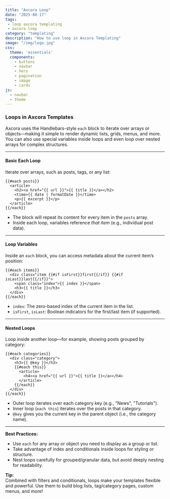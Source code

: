 ```yaml
---
title: "Axcora Loop"
date: "2025-08-17"
tags: 
 - loop axcora templating
 - axcora loop
category: "templating"
description: "How to use loop in Axcora Templating"
image: "/img/logo.jpg"
css:
  theme: 'essentials'
  components:
    - buttons
    - navbar
    - hero
    - pagination
    - image
    - cards
js:
  - navbar
  - theme
---
```

### Loops in Axcora Templates

Axcora uses the Handlebars-style `each` block to iterate over arrays or objects—making it simple to render dynamic lists, grids, menus, and more. You can also use special variables inside loops and even loop over nested arrays for complex structures.

---

#### Basic Each Loop

Iterate over arrays, such as posts, tags, or any list:

```
{{#each posts}}
  <article>
    <h2><a href="{{ url }}">{{ title }}</a></h2>
    <time>{{ date | formatDate }}</time>
    <p>{{ excerpt }}</p>
  </article>
{{/each}}
```
- The block will repeat its content for every item in the `posts` array.
- Inside each loop, variables reference _that item_ (e.g., individual post data).

---

#### Loop Variables

Inside an `each` block, you can access metadata about the current item’s position:

```
{{#each items}}
  <div class="item {{#if isFirst}}first{{/if}} {{#if isLast}}last{{/if}}">
    <span class="index">{{ index }}</span>
    <h3>{{ title }}</h3>
  </div>
{{/each}}
```
- `index`: The zero-based index of the current item in the list.
- `isFirst`, `isLast`: Boolean indicators for the first/last item (if supported).

---

#### Nested Loops

Loop inside another loop—for example, showing posts grouped by category:

```
{{#each categories}}
  <div class="category">
    <h3>{{ @key }}</h3>
    {{#each this}}
      <article>
        <h4><a href="{{ url }}">{{ title }}</a></h4>
      </article>
    {{/each}}
  </div>
{{/each}}
```
- Outer loop iterates over each category key (e.g., "News", "Tutorials").
- Inner loop (`each this`) iterates over the posts in that category.
- `@key` gives you the current key in the parent object (i.e., the category name).

---

**Best Practices:**
- Use `each` for any array or object you need to display as a group or list.
- Take advantage of index and conditionals inside loops for styling or structure.
- Nest loops carefully for grouped/granular data, but avoid deeply nesting for readability.

**Tip:**  
Combined with filters and conditionals, loops make your templates flexible and powerful. Use them to build blog lists, tag/category pages, custom menus, and more!